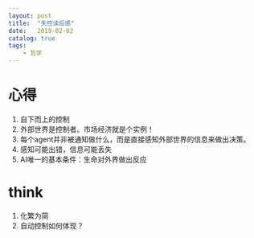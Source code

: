 ```yaml
---
layout: post
title:  "失控读后感"
date:   2019-02-02
catalog: true
tags:
    - 哲学
---
```


# 心得
1. 自下而上的控制
1. 外部世界是控制者。市场经济就是个实例！
1. 每个agent并非被通知做什么，而是直接感知外部世界的信息来做出决策。
1. 感知可能出错，信息可能丢失
1. AI唯一的基本条件：生命对外界做出反应

# think
1. 化繁为简
1. 自动控制如何体现？
